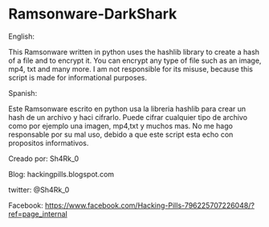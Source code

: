 # Ramsonware-DarkShark
English:

This Ramsonware written in python uses the hashlib library to create a hash of a file and to encrypt it. You can encrypt any type of file such as an image, mp4, txt and many more. I am not responsible for its misuse, because this script is made for informational purposes.


Spanish:

Este Ramsonware escrito en python usa la libreria hashlib para crear un hash de un archivo y haci cifrarlo. Puede cifrar cualquier tipo de archivo como por ejemplo una imagen, mp4,txt y muchos mas. No me hago responsable por su mal uso, debido a que este script esta echo con propositos informativos.

Creado por: Sh4Rk_0

Blog: hackingpills.blogspot.com

twitter: @Sh4Rk_0

Facebook: https://www.facebook.com/Hacking-Pills-796225707226048/?ref=page_internal
